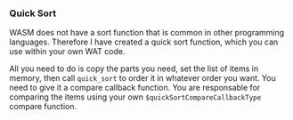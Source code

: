 ### Quick Sort

WASM does not have a sort function that is common in other programming languages. Therefore
I have created a quick sort function, which you can use within your own WAT code.

All you need to do is copy the parts you need, set the list of items in memory, then call `quick_sort` to order it in whatever order you want. You need to give it a compare callback function. You are responsable for comparing the items using your own `$quickSortCompareCallbackType` compare function.